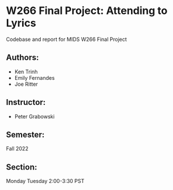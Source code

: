 # W266 Final Project: Attending to Lyrics

Codebase and report for MIDS W266 Final Project

## Authors:
- Ken Trinh
- Emily Fernandes
- Joe Ritter

## Instructor:
- Peter Grabowski
 
## Semester:
Fall 2022

## Section:
Monday Tuesday 2:00-3:30 PST